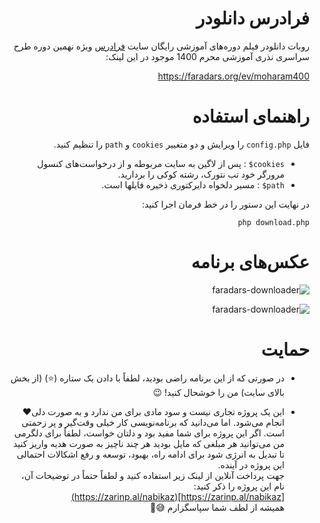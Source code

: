 <div dir="rtl">

# فرادرس دانلودر
روبات دانلودر فیلم دوره‌های آموزشی رایگان سایت [فرادرس](https://faradars.org/) ویژه نهمین دوره طرح سراسری نذری آموزشی محرم 1400 موجود در این لینک:

https://faradars.org/ev/moharam400

# راهنمای استفاده
فایل `config.php` را ویرایش و دو متغییر `cookies` و `path` را تنظیم کنید.
  
* `cookies$` : پس از لاگین به سایت مربوطه و از درخواست‌های کنسول مرورگر خود تب نتورک، رشته کوکی را بردارید.
* `path$` : مسیر دلخواه دایرکتوری ذخیره فایلها است.
  
در نهایت این دستور را در خط فرمان اجرا کنید:
```
php download.php
```

# عکس‌های برنامه
![faradars-downloader](https://user-images.githubusercontent.com/246721/130338444-b5b2a70b-1ee7-4afc-8df7-d3f55c877080.png)

![faradars-downloader](https://user-images.githubusercontent.com/246721/130338544-0e71f621-9425-4096-abe2-f7b3c4e74454.png)

# حمایت
* در صورتی که از این برنامه راضی بودید، لطفاً با دادن یک ستاره (:star:) (از بخش بالای سایت) من را خوشحال کنید! :wink:

* این یک پروژه تجاری نیست و سود مادی برای من ندارد و به صورت دلی:heart: انجام می‌شود. اما می‌دانید که برنامه‌نویسی کار خیلی وقت‌گیر و پر زحمتی است. اگر این پروژه برای شما مفید بود و دلتان خواست، لطفاً برای دلگرمی من می‌توانید هر مبلغی که مایل بودید هر چند ناچیز به صورت هدیه واریز کنید تا تبدیل به انرژی شود برای ادامه راه، بهبود، توسعه و رفع اشکالات احتمالی این پروژه در آینده.<br>
جهت پرداخت آنلاین از لینک زیر استفاده کنید و لطفاً حتماً در توضیحات آن، نام این پروژه را ذکر کنید:<br>
[https://zarinp.al/nabikaz](https://zarinp.al/nabikaz)<br>
همیشه از لطف شما سپاسگزارم :sweat_smile::rose:
